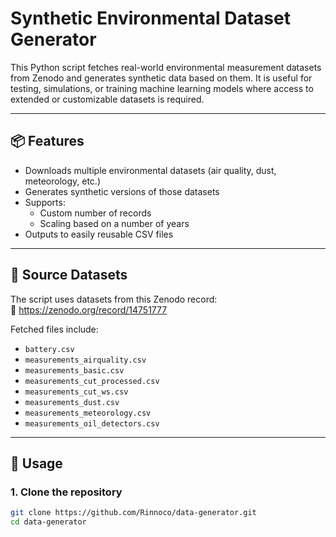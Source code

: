 # Synthetic Environmental Dataset Generator

This Python script fetches real-world environmental measurement datasets from Zenodo and generates synthetic data based on them. It is useful for testing, simulations, or training machine learning models where access to extended or customizable datasets is required.

---

## 📦 Features

- Downloads multiple environmental datasets (air quality, dust, meteorology, etc.)
- Generates synthetic versions of those datasets
- Supports:
  - Custom number of records
  - Scaling based on a number of years
- Outputs to easily reusable CSV files

---

## 📂 Source Datasets

The script uses datasets from this Zenodo record:  
🔗 https://zenodo.org/record/14751777

Fetched files include:
- `battery.csv`
- `measurements_airquality.csv`
- `measurements_basic.csv`
- `measurements_cut_processed.csv`
- `measurements_cut_ws.csv`
- `measurements_dust.csv`
- `measurements_meteorology.csv`
- `measurements_oil_detectors.csv`

---

## 🚀 Usage

### 1. Clone the repository
```bash
git clone https://github.com/Rinnoco/data-generator.git
cd data-generator
